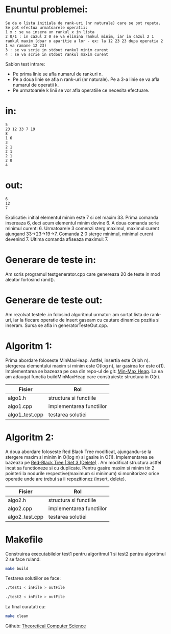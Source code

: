 # Enuntul problemei:
	Se da o lista initiala de rank-uri (nr naturale) care se pot repeta. Se pot efectua urmatoarele operatii:
	1 x : se va insera un rankul x in lista
	2 0/1 : in cazul 2 0 se va elimina rankul minim, iar in cazul 2 1 rankul maxim (doar o aparitie a lor - ex: la 12 23 23 dupa operatia 2 1 va ramane 12 23)
    3 : se va scrie in stdout rankul minim curent
	4 : se va scrie in stdout rankul maxim curent


Sablon test intrare:
  - Pe prima linie se afla numarul de rankuri n.
  - Pe a doua linie se afla n rank-uri (nr naturale). Pe a 3-a linie se va afla numarul de operatii k. 
  - Pe urmatoarele k linii se vor afla operatiile ce necesita efectuare.
# in:
	5
    23 12 33 7 19
    8
    1 6
    3
    2 1
    2 1
    2 1
    2 0
    4

# out:
    6
    12
    7

  Explicatie: initial elementul minim este 7 si cel maxim 33. Prima comanda insereaza 6, deci acum elementul minim devine 6. A doua comanda scrie minimul curent: 6. Urmatoarele 3 comenzi sterg maximul, maximul curent ajungand 33->23->19->7. Comanda 2 0 sterge minimul, minimul curent devenind 7. Ultima comanda afiseaza maximul: 7.
  
 # Generare de teste in:
  

Am scris programul testgenerator.cpp care genereaza 20 de teste in mod aleator forlosind rand().

 # Generare de teste out:
 
 Am rezolvat testele .in folosind algoritmul urmator: am sortat lista de rank-uri, iar la fiecare operatie de insert gaseam cu cautare dinamica pozitia si inseram.
 Sursa se afla in generatorTesteOut.cpp.
 
 
 
 # Algoritm 1:
 
 Prima abordare foloseste MinMaxHeap. Astfel, insertia este O(loh n). stergerea elementului maxim si minim este O(log n), iar gasirea lor este o(1).
 Implementarea se bazeaza pe cea din repo-ul de git: [Min-Max Heap](https://github.com/frankpeng7/Min-Max-Heap). La ea am adaugat functia buildMinMaxHeap care construieste structura in O(n).

| Fisier | Rol |
| ------ | ------ |
| algo1.h |structura si functiile|
| algo1.cpp | implementarea functiilor|
| algo1_test.cpp | testarea solutiei |
 
 # Algoritm 2:
A doua abordare foloseste Red Black Tree modificat, ajungandu-se la stergere maxim si minim in O(log n) si gasire in O(1). Implementarea se bazeaza pe [Red-Black Tree | Set 3 (Delete)](https://www.geeksforgeeks.org/red-black-tree-set-3-delete-2/) . Am modificat structura astfel incat sa functioneze si cu duplicate. Pentru gasire maxim si minim tin 2 pointeri la nodurile respective(maximum si minimum) si monitorizez orice operatie unde are trebui sa ii repozitionez (insert, delete).

  | Fisier | Rol |
| ------ | ------ |
| algo2.h |structura si functiile|
| algo2.cpp | implementarea functiilor|
| algo2_test.cpp | testarea solutiei |


 # Makefile
Construirea executabilelor test1 pentru algoritmul 1 si test2 pentru algoritmul 2 se face ruland:
```sh
make build
```

Testarea solutiilor se face:
```sh
./test1 < inFile > outFile
```
```sh
./test2 < inFile > outFile
```

La final curatati cu:
```sh
make clean
```

Github: [Theoretical Computer Science](https://github.com/Radu1999/Theoretical-Computer-Science)

